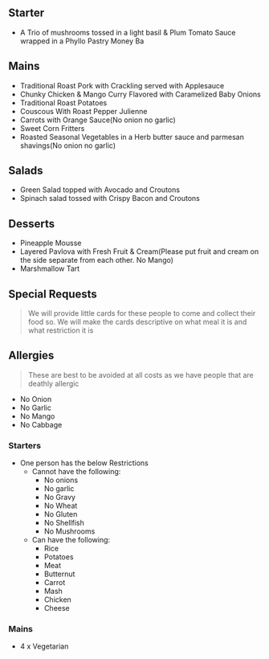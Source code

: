 ```toc
```

## Starter
- A Trio of mushrooms tossed in a light basil & Plum Tomato Sauce wrapped in a Phyllo Pastry Money Ba

## Mains
- Traditional Roast Pork with Crackling served with Applesauce
- Chunky Chicken & Mango Curry Flavored with Caramelized Baby Onions
- Traditional Roast Potatoes
- Couscous With Roast Pepper Julienne
- Carrots with Orange Sauce(No onion no garlic)
- Sweet Corn Fritters
- Roasted Seasonal Vegetables in a Herb butter sauce and parmesan shavings(No onion no garlic)

## Salads
- Green Salad topped with Avocado and Croutons
- Spinach salad tossed with Crispy Bacon and Croutons

## Desserts
- Pineapple Mousse
- Layered Pavlova with Fresh Fruit & Cream(Please put fruit and cream on the side separate from each other. No Mango)
- Marshmallow Tart

## Special Requests

> We will provide little cards for these people to come and collect their food so. We will make the cards descriptive on what meal it is and what restriction it is

## Allergies
> These are best to be avoided at all costs as we have people that are deathly allergic
- No Onion 
- No Garlic
- No Mango
- No Cabbage

### Starters
- One person has the below Restrictions
	- Cannot have the following:
		- No onions
		- No garlic
		- No Gravy
		- No Wheat
		- No Gluten
		- No Shellfish
		- No Mushrooms
	- Can have the following:
		- Rice
		- Potatoes
		- Meat
		- Butternut
		- Carrot
		- Mash
		- Chicken
		- Cheese
### Mains
- 4 x Vegetarian

